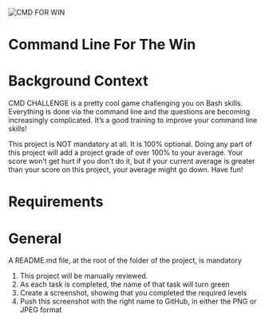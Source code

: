 ![CMD FOR WIN](https://user-images.githubusercontent.com/70941806/182259654-ad91f953-c621-44d7-9fd4-92cb4e3921d9.png)

# Command Line For The Win


# **Background Context**
CMD CHALLENGE is a pretty cool game challenging you on Bash skills. Everything is done via the command line and the questions are becoming increasingly complicated. It’s a good training to improve your command line skills!

This project is NOT mandatory at all. It is 100% optional. Doing any part of this project will add a project grade of over 100% to your average. Your score won’t get hurt if you don’t do it, but if your current average is greater than your score on this project, your average might go down. Have fun!

# Requirements
# General
A README.md file, at the root of the folder of the project, is mandatory
1. This project will be manually reviewed.
2. As each task is completed, the name of that task will turn green
3. Create a screenshot, showing that you completed the required levels
4. Push this screenshot with the right name to GitHub, in either the PNG or JPEG format
